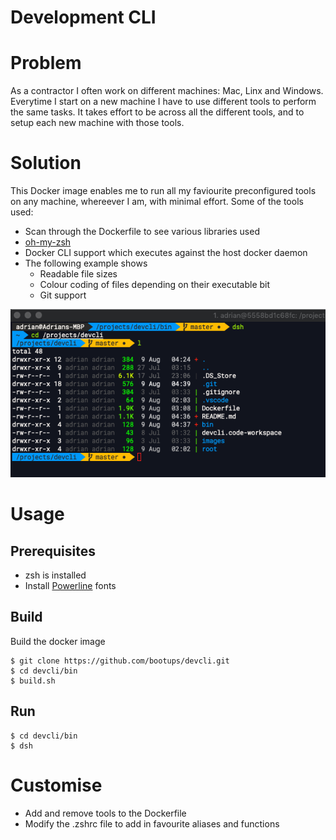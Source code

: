 # Development CLI

# Problem
As a contractor I often work on different machines: Mac, Linx and Windows. Everytime I start on a new machine I have to use different tools to perform the same tasks. It takes effort to be across all the different tools, and to setup each new machine with those tools.

# Solution
This Docker image enables me to run all my faviourite preconfigured tools on any machine, whereever I am, with minimal effort. Some of the tools used:
* Scan through the Dockerfile to see various libraries used
* [oh-my-zsh](https://github.com/robbyrussell/oh-my-zsh)
* Docker CLI support which executes against the host docker daemon
* The following example shows
  * Readable file sizes
  * Colour coding of files depending on their executable bit
  * Git support

![alt text](images/example.png "Logo Title Text 1")

# Usage
## Prerequisites
* zsh is installed
* Install [Powerline](https://github.com/powerline/fonts) fonts
## Build
Build the docker image
```
$ git clone https://github.com/bootups/devcli.git
$ cd devcli/bin
$ build.sh
```
## Run
```
$ cd devcli/bin
$ dsh
```
# Customise
* Add and remove tools to the Dockerfile
* Modify the .zshrc file to add in favourite aliases and functions      
